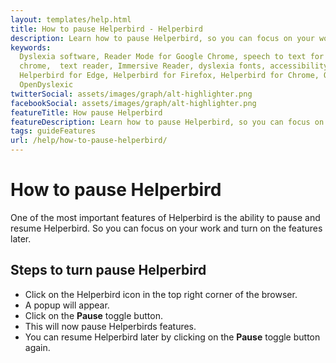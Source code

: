 ```yaml
---
layout: templates/help.html
title: How to pause Helperbird - Helperbird
description: Learn how to pause Helperbird, so you can focus on your work and turn on the features later.
keywords:
  Dyslexia software, Reader Mode for Google Chrome, speech to text for chrome, Text to speech for
  chrome,  text reader, Immersive Reader, dyslexia fonts, accessibility software, dyslexia software,
  Helperbird for Edge, Helperbird for Firefox, Helperbird for Chrome, Opendyslexic for Chrome,
  OpenDyslexic
twitterSocial: assets/images/graph/alt-highlighter.png
facebookSocial: assets/images/graph/alt-highlighter.png
featureTitle: How pause Helperbird
featureDescription: Learn how to pause Helperbird, so you can focus on your work and turn on the features later.
tags: guideFeatures
url: /help/how-to-pause-helperbird/
---
```



# How to pause Helperbird
One of the most important features of Helperbird is the ability to pause and resume Helperbird.
So you can focus on your work and turn on the features later.

## Steps to turn pause Helperbird

- Click on the Helperbird icon in the top right corner of the browser.
- A popup will appear.
- Click on the **Pause** toggle button.
- This will now pause Helperbirds features. 
- You can resume Helperbird later by clicking on the **Pause** toggle button again.
